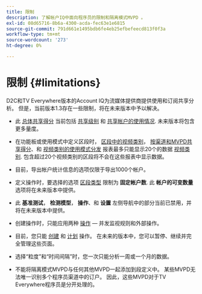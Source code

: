 ```yaml
---
title: 限制
description: 了解帐户IQ中面向程序员的限制和隔离模式MVPD 。
exl-id: 08d65716-8b6a-4300-acda-fec63e1e6815
source-git-commit: 791d661e1495bdb6fe4eb25efbefeecd813f0f3a
workflow-type: tm+mt
source-wordcount: '273'
ht-degree: 0%

---
```


# 限制 {#limitations}

D2C和TV Everywhere版本的Account IQ为流媒体提供商提供使用和订阅共享分析。 但是，当前版本1.3存在一些限制，将在未来版本中予以解决。

* 此 [总体共享得分](/help/accountiq/data-panels.md#overall-sharing-score) 当前包括 [共享级别](/help/accountiq/data-panels.md#sharing-level) 和 [共享帐户的使用情况](/help/accountiq/data-panels.md#usage-from-shared-accounts). 未来版本将包含更多量度。

* 在功能板或使用模式中定义区段时， [区段中的视频类别](/help/accountiq/data-panels.md#video-categories-segment)， [按渠道和MVPD共享得分](/help/accountiq/data-panels.md#sharin-score-by-channels-and-mvpds)、和 [视频类别的使用模式分发](/help/accountiq/usage-patterns.md#usage-pattern-dis-video-categories) 报表最多只能显示20个的数据 [视频类别](product-concepts.md#video-category-def). 包含超过20个视频类别的区段将不会在这些报表中显示数据。

* 目前，导出帐户统计信息的选项仅限于导出1000个帐户。

* 定义操作时，要选择的选项 [区段类型](/help/accountiq/operations.md#segment) 限制为 **固定帐户数**. 此 **帐户的可变数量** 选项将在未来版本中提供。

* 此 **基准测试**， **检测模型**， **操作**、和 **设置** 左侧导航中的部分当前已禁用，并将在未来版本中提供。

* 创建操作时，只能应用两种 [操作](/help/accountiq/operations.md#action)  — 并发监视规则和外部操作。

* 目前，您只能 [创建](/help/accountiq/operations.md#create-new-operation) 和 [计划](/help/accountiq/operations.md#schedule) 操作。 在未来的版本中，您可以暂停、继续并完全管理这些页面。

* 选择“粒度”和“时间间隔”时，您一次只能分析一周或一个月的数据。

* 不能将隔离模式MVPD与任何其他MVPD一起添加到段定义中。 某些MVPD无法唯一识别多个程序员渠道中的订户。 因此，这些MVPD对于TV Everywhere程序员是分开处理的。



